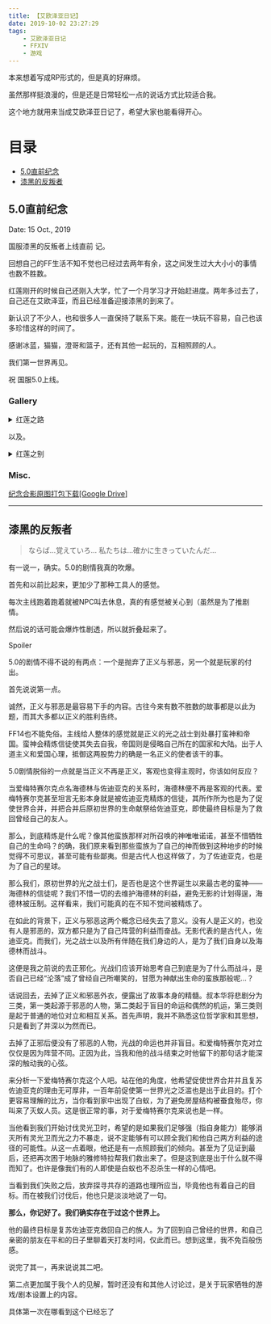 ```yaml
---
title: 【艾欧泽亚日记】
date: 2019-10-02 23:27:29
tags:
    - 艾欧泽亚日记
    - FFXIV
    - 游戏
---
```


本来想着写成RP形式的，但是真的好麻烦。

虽然那样挺浪漫的，但是还是日常轻松一点的说话方式比较适合我。

这个地方就用来当成艾欧泽亚日记了，希望大家也能看得开心。

<!-- more -->
# 目录
* [5.0直前纪念](#5.0直前纪念)
* [漆黑的反叛者](#漆黑的反叛者)

## 5.0直前纪念

Date: 15 Oct., 2019

国服漆黑的反叛者上线直前 记。

回想自己的FF生活不知不觉也已经过去两年有余，这之间发生过大大小小的事情也数不胜数。

红莲刚开的时候自己还刚入大学，忙了一个月学习才开始赶进度。两年多过去了，自己还在艾欧泽亚，而且已经准备迎接漆黑的到来了。

新认识了不少人，也和很多人一直保持了联系下来。能在一块玩不容易，自己也该多珍惜这样的时间了。

感谢冰蓝，猫猫，澄哥和篮子，还有其他一起玩的，互相照顾的人。

我们第一世界再见。

祝 国服5.0上线。

### Gallery

<details>
<summary>红莲之路</summary>

![帝国东方堡猫猫](https://i.loli.net/2019/10/15/ROvSxzWQIu3UXla.png)

![帝国东方堡冰蓝](https://i.loli.net/2019/10/15/eXvKgsxZNcrDkLW.png)

![帝国东方堡澄哥](https://i.loli.net/2019/10/15/5DXMjTYKmN7uEtd.png)

![帝国东方堡冰蓝+澄哥](https://i.loli.net/2019/10/15/CDgUqaeXpixWmYO.png)

![帝国东方堡我(黯淡无光)](https://i.loli.net/2019/10/15/j693OqFButz17dw.png)

![帝国东方堡篮子](https://i.loli.net/2019/10/15/rxuD46yiWstVFaA.png)

![神拳痕合影](https://i.loli.net/2019/10/15/vNzetCxkLpURMWf.png)

![阿拉米格王宫空中庭院合影](https://i.loli.net/2019/10/15/5MhkXxwudtBOoZp.png)

![潮风亭顶我+猫猫](https://i.loli.net/2019/10/15/aM6kVCZl4cXrbfJ.png)

![潮风亭顶合影](https://i.loli.net/2019/10/15/zya8XgvG6bHhK4C.png)

![多玛飞地合影](https://i.loli.net/2019/10/15/w3UlMOsND8cGdpk.png)

</details>

以及。

<details>
<summary>红莲之别</summary>

![准点](https://i.loli.net/2019/10/15/aqShrEAUszjYbM4.png)

![关服](https://i.loli.net/2019/10/15/93VYjXTRixoZI6n.png)

</details>

### Misc.

[纪念合影原图打包下载\[Google Drive\]](https://drive.google.com/file/d/1lIBm5N2b6e5Bl91SVaQyQnsLdg28X_K2/view?usp=sharing)

---

## 漆黑的反叛者

> ならば...覚えていろ...
    私たちは...確かに生きっていたんだ...

有一说一，确实。5.0的剧情我真的吹爆。

首先和以前比起来，更加少了那种工具人的感觉。

每次主线跑着跑着就被NPC叫去休息，真的有感觉被关心到（虽然是为了推剧情。

然后说的话可能会爆炸性剧透，所以就折叠起来了。

<detail>
<summary>Spoiler</summary>

5.0的剧情不得不说的有两点：一个是抛弃了正义与邪恶，另一个就是玩家的付出。

首先说说第一点。

诚然，正义与邪恶是最容易下手的内容。古往今来有数不胜数的故事都是以此为题，而其大多都以正义的胜利告终。

FF14也不能免俗。主线给人整体的感觉就是正义的光之战士到处暴打蛮神和帝国。蛮神会精炼信徒使其失去自我，帝国则是侵略自己所在的国家和大陆。出于人道主义和爱国心理，抵御这两股势力的确是一名正义的使者该干的事。

5.0剧情脱俗的一点就是当正义不再是正义，客观也变得主观时，你该如何反应？

当爱梅特赛尔克点名海德林与佐迪亚克的关系时，海德林便不再是客观的代表。爱梅特赛尔克甚至坦言无影本身就是被佐迪亚克精炼的信徒，其所作所为也是为了促使世界合并，并把合并后原初世界的生命献祭给佐迪亚克，即使最终目标是为了救回曾经自己的友人。

那么，到底精炼是什么呢？像其他蛮族那样对所召唤的神唯唯诺诺，甚至不惜牺牲自己的生命吗？的确，我们原来看到那些蛮族为了自己的神而做到这种地步的时候觉得不可思议，甚至可能有些鄙夷。但是古代人也这样做了，为了佐迪亚克，也是为了自己的星球。

那么我们，原初世界的光之战士们，是否也是这个世界诞生以来最古老的蛮神——海德林的信徒呢？我们不惜一切的去维护海德林的利益，避免无影的计划得逞，海德林被压制。这样看来，我们可能真的在不知不觉间被精炼了。

在如此的背景下，正义与邪恶这两个概念已经失去了意义。没有人是正义的，也没有人是邪恶的，双方都只是为了自己阵营的利益而奋战。无影代表的是古代人，佐迪亚克。而我们，光之战士以及所有伴随在我们身边的人，是为了我们自身以及海德林而战斗。

这便是我之前说的去正邪化。光战们应该开始思考自己到底是为了什么而战斗，是否自己已经“沦落”成了曾经自己所嘲笑的，甘愿为神献出生命的蛮族那般呢…？

话说回去，去掉了正义和邪恶外衣，便露出了故事本身的精髓。叔本华将悲剧分为三类，第一类起源于邪恶的人物，第二类起于盲目的命运和偶然的机运，第三类则是起于普通的地位对立和相互关系。首先声明，我并不熟悉这位哲学家和其思想，只是看到了并深以为然而已。

去掉了正邪后便没有了邪恶的人物，光战的命运也并非盲目。和爱梅特赛尔克对立仅仅是因为阵营不同。正因为此，当我和他的战斗结束之时他留下的那句话才能深深的触动我的心弦。

来分析一下爱梅特赛尔克这个人吧。站在他的角度，他希望促使世界合并并且复苏佐迪亚克的理由无可厚非，一百年前促使第一世界光之泛滥也是出于此目的。打个更容易理解的比方，当你看到家中出现了白蚁，为了避免房屋结构被蚕食殆尽，你叫来了灭蚁人员。这是很正常的事，对于爱梅特赛尔克来说也是一样。

当他看到我们开始讨伐灵光卫时，希望的是如果我们足够强（指自身能力）能够消灭所有灵光卫而光之力不暴走，说不定能够有可以顾全我们和他自己两方利益的途径的可能性。从这一点着眼，他还是有一点照顾我们的倾向。甚至为了见证到最后，还把再次困于地脉的雅修特拉帮我们救出来了。但是这到底是出于什么就不得而知了。也许是像我们有的人即使是白蚁也不忍杀生一样的心情吧。

当看到我们失败之后，放弃探寻共存的道路也理所应当，毕竟他也有着自己的目标。而在被我们讨伐后，他也只是淡淡地说了一句。

**那么，你记好了。我们确实存在于过这个世界上。**

他的最终目标是复苏佐迪亚克救回自己的族人。为了回到自己曾经的世界，和自己亲密的朋友在平和的日子里聊着天打发时间，仅此而已。想到这里，我不免百般伤感。

说完了其一，再来说说其二吧。

第二点更加属于我个人的见解，暂时还没有和其他人讨论过，是关于玩家牺牲的游戏/剧本设置上的内容。

具体第一次在哪看到这个已经忘了

</details>